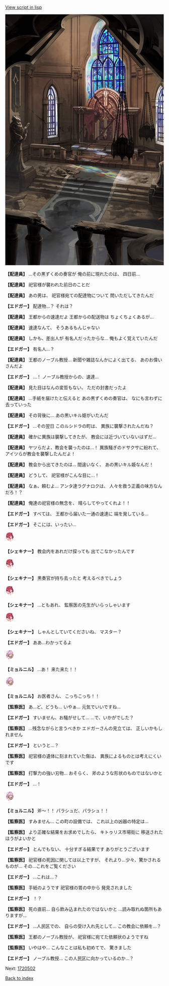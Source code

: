 [View script in lisp](../scripts/1720402.txt)

![ancient_church.png](../images/backgrounds/ancient_church.png)

**【配達員】**
…その黒ずくめの奏官が
俺の前に現れたのは、
四日前…

**【配達員】**
祀官様が襲われた前日のことだ

**【配達員】**
あの男は、
祀官様宛ての配達物について
問いただしてきたんだ

**【エドガー】**
配達物…？
それは？

**【配達員】**
王都からの速達だよ
王都からの配送物は
ちょくちょくあるが…

**【配達員】**
速達なんて、
そうあるもんじゃない

**【配達員】**
しかも、差出人が
有名人だったからな…
俺もよく覚えていたんだ

**【エドガー】**
有名人…？

**【配達員】**
王都のノーブル教授…
新聞や雑誌なんかによく出てる、
あのお偉いさんだよ

**【エドガー】**
…！
ノーブル教授からの、速達…

**【配達員】**
見た目はなんの変哲もない、
ただの封書だったよ

**【配達員】**
…手紙を届けたと伝えると
あの黒ずくめの奏官は、
なにも言わずに去っていった

**【配達員】**
その背後に…
あの黒いキル姫がいたんだ

**【エドガー】**
…その翌日
このルシドラの町は、
異族に襲撃されたんだね？

**【配達員】**
確かに異族は襲撃してきたが、
教会には近づいていないはずだ…

**【配達員】**
ヤツらだよ、教会を襲ったのは…！
異族騒ぎのドサクサに紛れて、
アイツらが教会を襲撃したんだよ！

**【配達員】**
教会から出てきたのは…
間違いなく、
あの黒いキル姫なんだ！

**【配達員】**
どうして、
祀官様がこんな目に…！

**【配達員】**
なぁ、頼むよ…
アンタ達ラグナロクは、
人々を救う正義の味方なんだろ！？

**【配達員】**
俺達の祀官様の無念を、
晴らしてやってくれよ！！

**【エドガー】**
すべては、
王都から届いた一通の速達に
端を発している…

**【エドガー】**
そこには、いったい…

<img src="../images/units/400711.png" alt="400711.png" height="34"/>

**【シェキナー】**
教会内をあれだけ探っても
出てこなかったんです

<img src="../images/units/400711.png" alt="400711.png" height="34"/>

**【シェキナー】**
黒奏官が持ち去ったと
考えるべきでしょう

<img src="../images/units/400711.png" alt="400711.png" height="34"/>

**【シェキナー】**
…ともあれ、
監察医の先生がいらっしゃいます

<img src="../images/units/400711.png" alt="400711.png" height="34"/>

**【シェキナー】**
しゃんとしていてくださいね、
マスター？

**【エドガー】**
ああ…わかってるよ

<img src="../images/units/200111.png" alt="200111.png" height="34"/>

**【ミョルニル】**
…あ！
来た来た！！

<img src="../images/units/200111.png" alt="200111.png" height="34"/>

**【ミョルニル】**
お医者さん、
こっちこっち！！

**【監察医】**
あ…ど、どうも…
いやぁ…
元気でいいですね…

**【エドガー】**
すいません、お騒がせして…
…で、いかがでした？

**【監察医】**
…残念ながらと言うべきか
エドガーさんの見立ては、
正しいかもしれません

**【エドガー】**
というと…？

**【監察医】**
祀官様の遺体に刻まれていた傷は、
異族によるものとは考えにくいです

**【監察医】**
打撃力の強い刃物…
おそらく、
斧のような形状のものではないかと

**【エドガー】**
…！

<img src="../images/units/200111.png" alt="200111.png" height="34"/>

**【ミョルニル】**
斧～！！
パラシュだ、パラシュ！！

**【監察医】**
すみません…
この町の設備では、
これ以上の凶器の特定は…

**【監察医】**
より正確な結果をお求めでしたら、
キトゥリス市場街に
移送されたほうがよいかと

**【エドガー】**
とんでもない、
十分すぎる結果です
ありがとうございます

**【監察医】**
祀官様の死因に関しては以上ですが、
それより…少々、驚かされるものが…
その…これをご覧ください

**【エドガー】**
…これは…？

**【監察医】**
手紙のようです
祀官様の胃の中から
発見されました

**【エドガー】**
！？

**【監察医】**
死の直前…
自ら飲み込まれたのではないかと
…読み取れぬ箇所もありますが…

**【エドガー】**
…人民区での、
自らの受け入れ先として…
この教会に依頼を…？

**【監察医】**
王都のノーブル教授が、
祀官様に宛てた依頼状のようですね

**【監察医】**
いやはや…
こんなことは私も初めてで、
驚きました

**【エドガー】**
ノーブル教授…
この人民区に向かっているのか…？


Next: [1720502](1720502.md)

[Back to index](index.md)
